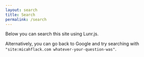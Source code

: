 ```yaml
---
layout: search
title: Search
permalink: /search
---
```


Below you can search this site using Lunr.js.

Alternatively, you can go back to Google and try searching with `"site:micahflack.com whatever-your-question-was"`.